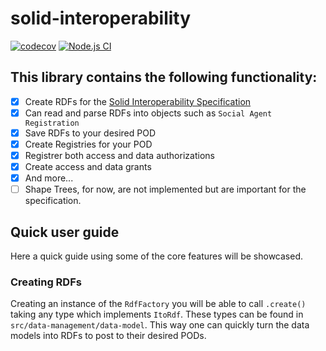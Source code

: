 # solid-interoperability
[![codecov](https://codecov.io/gh/cs-23-sw7-07/solid-interoperability/graph/badge.svg?token=N9ZdihkM4n)](https://codecov.io/gh/cs-23-sw7-07/solid-interoperability) 
[![Node.js CI](https://github.com/cs-23-sw7-07/solid-interoperability/actions/workflows/node.js.yml/badge.svg)](https://github.com/cs-23-sw7-07/solid-interoperability/actions/workflows/node.js.yml)

## This library contains the following functionality:
- [x] Create RDFs for the [Solid Interoperability Specification](https://solid.github.io/data-interoperability-panel/specification/)
- [x] Can read and parse RDFs into objects such as `Social Agent Registration`
- [x] Save RDFs to your desired POD
- [x] Create Registries for your POD
- [x] Registrer both access and data authorizations
- [x] Create access and data grants 
- [x] And more...
- [ ] Shape Trees, for now, are not implemented but are important for the specification.
## Quick user guide
Here a quick guide using some of the core features will be showcased.
### Creating RDFs
Creating an instance of the `RdfFactory` you will be able to call `.create()` taking any type which implements `ItoRdf`. These types can be found in `src/data-management/data-model`. This way one can quickly turn the data models into RDFs to post to their desired PODs.
